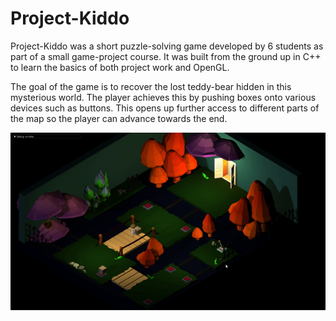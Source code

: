 # Project-Kiddo

Project-Kiddo was a short puzzle-solving game developed by 6 students as part of a small game-project course. It was built from the ground up in C++ to learn the basics of both project work and OpenGL.

The goal of the game is to recover the lost teddy-bear hidden in this mysterious world. The player achieves this by pushing boxes onto various devices such as buttons. This opens up further access to different parts of the map so the player can advance towards the end.

![Preview](/images/ezgif-6-cf14eeff33fa.gif)<br/>
